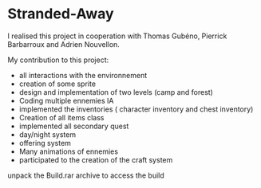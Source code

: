 # Stranded-Away

I realised this project in cooperation with Thomas Gubéno, Pierrick Barbarroux and Adrien Nouvellon.

My contribution to this project:
- all interactions with the environnement
- creation of some sprite
- design and implementation of two levels (camp and forest)
- Coding multiple ennemies IA
- implemented the inventories ( character inventory and chest inventory)
- Creation of all items class 
- implemented all secondary quest
- day/night system
- offering system
- Many animations of ennemies
- participated to the creation of the craft system


unpack the Build.rar archive to access the build

